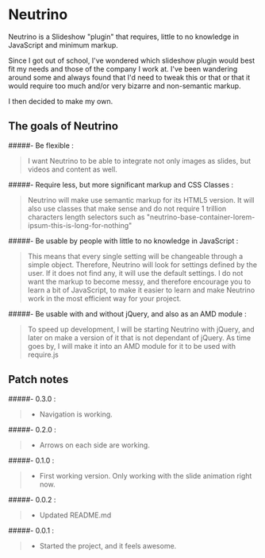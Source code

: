 Neutrino
========

Neutrino is a Slideshow "plugin" that requires, little to no knowledge in JavaScript and minimum markup.

Since I got out of school, I've wondered which slideshow plugin would best fit my needs and those of the company I work at. I've been wandering around some and always found that I'd need to tweak this or that or that it would require too much and/or very bizarre and non-semantic markup.

I then decided to make my own.

The goals of Neutrino
-----------------------------
#####-  Be flexible : 
> I want Neutrino to be able to integrate not only images as slides, but videos and content as well.

#####-  Require less, but more significant markup and CSS Classes : 
> Neutrino will make use semantic markup for its HTML5 version. It will also use classes that make sense and
 do not require 1 trillion characters length selectors such as "neutrino-base-container-lorem-ipsum-this-is-long-for-nothing"      

#####-  Be usable by people with little to no knowledge in JavaScript : 
> This means that every single setting will be changeable through a simple object. Therefore, Neutrino will look for 
 settings defined by the user. If it does not find any, it will use the default settings. I do not want the markup to 
 become messy, and therefore encourage you to learn a bit of JavaScript, to make it easier to learn and make Neutrino 
 work in the most efficient way for your project.
 
#####-  Be usable with and without jQuery, and also as an AMD module : 
> To speed up development, I will be starting Neutrino with jQuery, and later on make a version of it that is not
 dependant of jQuery. As time goes by, I will make it into an AMD module for it to be used with require.js
 
 
Patch notes
-----------------------------

#####-  0.3.0 : 
> - Navigation is working.

#####-  0.2.0 : 
> - Arrows on each side are working.

#####-  0.1.0 : 
> - First working version. Only working with the slide animation right now.

#####-  0.0.2 : 
> - Updated README.md

#####-  0.0.1 : 
> - Started the project, and it feels awesome.